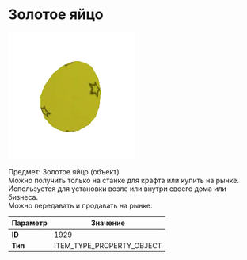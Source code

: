 # Золотое яйцо

![Item Image](../img/1929.webp?raw=true)

Предмет: Золотое яйцо (объект)<br>Можно получить только на станке для крафта или купить на рынке.<br>Используется для установки возле или внутри своего дома или бизнеса.<br>Можно передавать и продавать на рынке.


| Параметр | Значение |
|----------|----------|
| **ID** | 1929 |
| **Тип** | ITEM_TYPE_PROPERTY_OBJECT |

